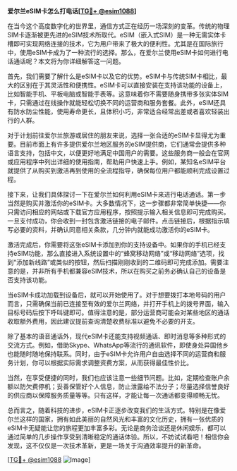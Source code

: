 **爱尔兰eSIM卡怎么打电话[[TG💪+ @esim1088](https://t.me/s/esim1088)]**

在当今这个高度数字化的世界里，通信方式正在经历一场深刻的变革。传统的物理SIM卡逐渐被更先进的eSIM技术所取代。eSIM（嵌入式SIM）是一种无需实体卡槽即可实现网络连接的技术，它为用户带来了极大的便利性。尤其是在国际旅行中，使用eSIM卡成为了一种流行的选择。那么，在爱尔兰使用eSIM卡如何进行电话通话呢？本文将为你详细解答这一问题。

首先，我们需要了解什么是eSIM卡以及它的优势。eSIM卡与传统SIM卡相比，最大的区别在于其灵活性和便携性。eSIM卡可以直接安装在支持该功能的设备上，比如智能手机、平板电脑或智能手表等。这意味着你不需要随身携带多张实体SIM卡，只需通过在线操作就能轻松切换不同的运营商和服务套餐。此外，eSIM还具有防水防尘性能，使用寿命更长，且体积小巧，非常适合经常出差或者喜欢轻装出行的人群。

对于计划前往爱尔兰旅游或居住的朋友来说，选择一张合适的eSIM卡显得尤为重要。目前市面上有许多提供爱尔兰地区服务的eSIM提供商，它们通常会提供多种语言支持，包括中文，以便更好地满足中国用户的需要。这些服务商一般会在官网或应用程序中列出详细的使用指南，帮助用户快速上手。例如，某知名eSIM平台就提供了从购买到激活再到使用的全流程指导，确保每位用户都能顺利完成设置过程。

接下来，让我们具体探讨一下在爱尔兰如何利用eSIM卡来进行电话通话。第一步当然是购买并激活你的eSIM卡。大多数情况下，这一步骤都非常简单快捷——你只需访问相应的网站或下载官方应用程序，按照提示输入相关信息即可完成购买。一旦支付成功，你会收到一封包含激活链接的电子邮件。点击链接后，根据指示填写必要的资料，并确认同意相关条款，几分钟内就能成功激活你的eSIM卡。

激活完成后，你需要将这张eSIM卡添加到你的支持设备中。如果你的手机已经支持eSIM功能，那么直接进入系统设置中的“蜂窝移动网络”或“移动网络”选项，找到“添加新线路”或类似的按钮，然后扫描刚刚收到的二维码即可完成添加。需要注意的是，并非所有手机都兼容eSIM技术，所以在购买之前务必确认自己的设备是否支持该功能。

当eSIM卡成功加载到设备后，就可以开始使用了。对于想要拨打本地号码的用户而言，只需确保当前已连接至有效的爱尔兰网络，并打开手机上的拨号界面，输入目标号码后按下呼叫键即可。值得注意的是，部分运营商可能会对某些地区的通话收取额外费用，因此建议提前查询清楚收费标准以避免不必要的开支。

除了基本的语音通话外，现代eSIM卡还能支持视频通话、即时消息等多种形式的交流方式。例如，借助Skype、WhatsApp等流行的通讯软件，即使身处异国他乡也能随时随地保持联系。同时，由于eSIM卡允许用户自由选择不同的运营商和服务计划，你可以根据实际需求调整资费方案，从而获得最佳性价比。

当然，在享受便捷的同时，我们也应该注意一些细节问题。比如，定期检查账户余额以防欠费停机；妥善保管好个人信息，防止泄露给不法分子；尽量选择信誉良好的供应商以保障服务质量等等。只有这样，才能让每一次通话都变得顺畅无忧。

总而言之，随着科技的进步，eSIM卡正逐步改变我们的生活方式。特别是在像爱尔兰这样的国家，拥有如此美丽的自然风光和丰富的文化历史，拥有一张优质的eSIM卡无疑能让您的旅程更加丰富多彩。无论是商务洽谈还是休闲娱乐，都可以通过简单的几步操作享受到清晰稳定的通话体验。所以，不妨试试看吧！相信你会发现，这不仅仅是一次技术革新，更是一场关于沟通效率提升的新革命。

[[TG💪+ @esim1088](https://t.me/s/esim1088) ![Image](https://i.postimg.cc/4NQfJmqS/Snipaste-2025-05-13-00-14-12.png)]